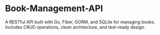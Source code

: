 # Book-Management-API
A RESTful API built with Go, Fiber, GORM, and SQLite for managing books. Includes CRUD operations, clean architecture, and test-ready design.
